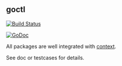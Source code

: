 ## goctl

[![Build Status](https://travis-ci.org/damnever/goctl.svg?branch=master)](https://travis-ci.org/damnever/goctl)

[![GoDoc](https://godoc.org/github.com/damnever/goctl?status.svg)](https://godoc.org/github.com/damnever/goctl)

All packages are well integrated with [context](https://golang.org/pkg/context/).

See doc or testcases for details.
